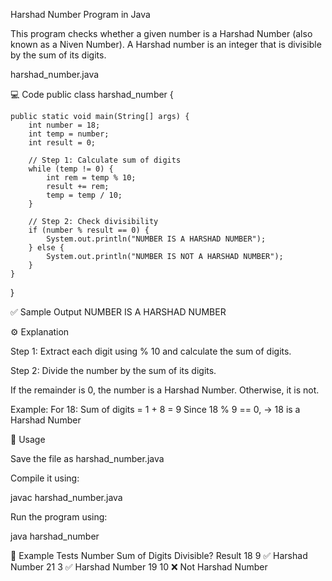 Harshad Number Program in Java

This program checks whether a given number is a Harshad Number (also known as a Niven Number).
A Harshad number is an integer that is divisible by the sum of its digits.



harshad_number.java

💻 Code
public class harshad_number {

    public static void main(String[] args) {
        int number = 18;
        int temp = number;
        int result = 0;

        // Step 1: Calculate sum of digits
        while (temp != 0) {
            int rem = temp % 10;
            result += rem;
            temp = temp / 10;
        }

        // Step 2: Check divisibility
        if (number % result == 0) {
            System.out.println("NUMBER IS A HARSHAD NUMBER");
        } else {
            System.out.println("NUMBER IS NOT A HARSHAD NUMBER");
        }
    }
}

✅ Sample Output
NUMBER IS A HARSHAD NUMBER

⚙️ Explanation

Step 1: Extract each digit using % 10 and calculate the sum of digits.

Step 2: Divide the number by the sum of its digits.

If the remainder is 0, the number is a Harshad Number.
Otherwise, it is not.

Example:
For 18:
Sum of digits = 1 + 8 = 9
Since 18 % 9 == 0, → 18 is a Harshad Number

🎯 Usage

Save the file as harshad_number.java

Compile it using:

javac harshad_number.java


Run the program using:

java harshad_number

🧮 Example Tests
Number	Sum of Digits	Divisible?	Result
18	9	✅	Harshad Number
21	3	✅	Harshad Number
19	10	❌	Not Harshad Number

